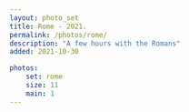 ```yaml
---
layout: photo_set
title: Rome - 2021.
permalink: /photos/rome/
description: "A few hours with the Romans"
added: 2021-10-30

photos:
    set: rome
    size: 11
    main: 1
---
```

